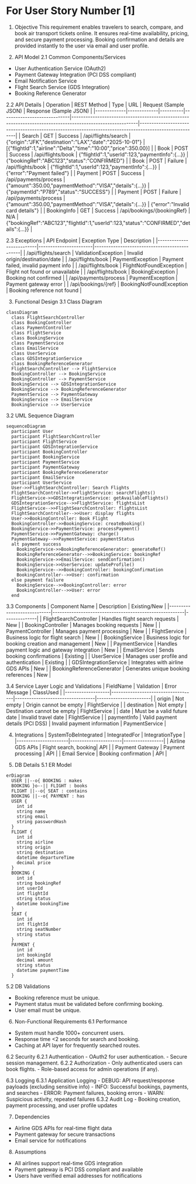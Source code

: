 # For User Story Number [1]

1. Objective
This requirement enables travelers to search, compare, and book air transport tickets online. It ensures real-time availability, pricing, and secure payment processing. Booking confirmation and details are provided instantly to the user via email and user profile.

2. API Model
  2.1 Common Components/Services
  - User Authentication Service (OAuth2)
  - Payment Gateway Integration (PCI DSS compliant)
  - Email Notification Service
  - Flight Search Service (GDS Integration)
  - Booking Reference Generator

  2.2 API Details
| Operation    | REST Method | Type     | URL                         | Request (Sample JSON)                                                                                     | Response (Sample JSON)                                                                                 |
|-------------|-------------|----------|-----------------------------|----------------------------------------------------------------------------------------------------------|-------------------------------------------------------------------------------------------------------|
| Search      | GET         | Success  | /api/flights/search         | {"origin":"JFK","destination":"LAX","date":"2025-10-01"}                                            | [{"flightId":1,"airline":"Delta","time":"10:00","price":350.00}]                             |
| Book        | POST        | Success  | /api/flights/book           | {"flightId":1,"userId":123,"paymentInfo":{...}}                                                        | {"bookingRef":"ABC123","status":"CONFIRMED"}                                                    |
| Book        | POST        | Failure  | /api/flights/book           | {"flightId":1,"userId":123,"paymentInfo":{...}}                                                        | {"error":"Payment failed"}                                                                         |
| Payment     | POST        | Success  | /api/payments/process       | {"amount":350.00,"paymentMethod":"VISA","details":{...}}                                              | {"paymentId":"P789","status":"SUCCESS"}                                                        |
| Payment     | POST        | Failure  | /api/payments/process       | {"amount":350.00,"paymentMethod":"VISA","details":{...}}                                              | {"error":"Invalid card details"}                                                                   |
| BookingInfo | GET         | Success  | /api/bookings/{bookingRef}  | N/A                                                                                                      | {"bookingRef":"ABC123","flightId":1,"userId":123,"status":"CONFIRMED","details":{...}}    |

  2.3 Exceptions
| API Endpoint              | Exception Type         | Description                                  |
|--------------------------|-----------------------|----------------------------------------------|
| /api/flights/search      | ValidationException   | Invalid origin/destination/date              |
| /api/flights/book        | PaymentException      | Payment failed, invalid payment info         |
| /api/flights/book        | FlightNotFoundException | Flight not found or unavailable           |
| /api/flights/book        | BookingException      | Booking not confirmed                        |
| /api/payments/process    | PaymentException      | Payment gateway error                        |
| /api/bookings/{ref}      | BookingNotFoundException | Booking reference not found               |

3. Functional Design
  3.1 Class Diagram
```mermaid
classDiagram
  class FlightSearchController
  class BookingController
  class PaymentController
  class FlightService
  class BookingService
  class PaymentService
  class EmailService
  class UserService
  class GDSIntegrationService
  class BookingReferenceGenerator
  FlightSearchController --> FlightService
  BookingController --> BookingService
  BookingController --> PaymentService
  BookingService --> GDSIntegrationService
  BookingService --> BookingReferenceGenerator
  PaymentService --> PaymentGateway
  BookingService --> EmailService
  BookingService --> UserService
```

  3.2 UML Sequence Diagram
```mermaid
sequenceDiagram
  participant User
  participant FlightSearchController
  participant FlightService
  participant GDSIntegrationService
  participant BookingController
  participant BookingService
  participant PaymentService
  participant PaymentGateway
  participant BookingReferenceGenerator
  participant EmailService
  participant UserService
  User->>FlightSearchController: Search Flights
  FlightSearchController->>FlightService: searchFlights()
  FlightService->>GDSIntegrationService: getAvailableFlights()
  GDSIntegrationService-->>FlightService: flightsList
  FlightService-->>FlightSearchController: flightsList
  FlightSearchController-->>User: display flights
  User->>BookingController: Book Flight
  BookingController->>BookingService: createBooking()
  BookingService->>PaymentService: processPayment()
  PaymentService->>PaymentGateway: charge()
  PaymentGateway-->>PaymentService: paymentStatus
  alt payment success
    BookingService->>BookingReferenceGenerator: generateRef()
    BookingReferenceGenerator-->>BookingService: bookingRef
    BookingService->>EmailService: sendConfirmation()
    BookingService->>UserService: updateProfile()
    BookingService-->>BookingController: bookingConfirmation
    BookingController-->>User: confirmation
  else payment failure
    BookingService-->>BookingController: error
    BookingController-->>User: error
  end
```

  3.3 Components
| Component Name              | Description                                            | Existing/New |
|----------------------------|--------------------------------------------------------|--------------|
| FlightSearchController      | Handles flight search requests                         | New          |
| BookingController          | Manages booking requests                               | New          |
| PaymentController          | Manages payment processing                             | New          |
| FlightService              | Business logic for flight search                       | New          |
| BookingService             | Business logic for booking creation and management     | New          |
| PaymentService             | Handles payment logic and gateway integration          | New          |
| EmailService               | Sends booking confirmations                           | Existing     |
| UserService                | Manages user profile and authentication                | Existing     |
| GDSIntegrationService      | Integrates with airline GDS APIs                       | New          |
| BookingReferenceGenerator  | Generates unique booking references                    | New          |

  3.4 Service Layer Logic and Validations
| FieldName         | Validation                         | Error Message                    | ClassUsed             |
|-------------------|------------------------------------|----------------------------------|-----------------------|
| origin            | Not empty                          | Origin cannot be empty           | FlightService         |
| destination       | Not empty                          | Destination cannot be empty      | FlightService         |
| date              | Must be a valid future date         | Invalid travel date              | FlightService         |
| paymentInfo       | Valid payment details (PCI DSS)     | Invalid payment information      | PaymentService        |

4. Integrations
| SystemToBeIntegrated | IntegratedFor         | IntegrationType |
|----------------------|----------------------|-----------------|
| Airline GDS APIs     | Flight search, booking| API             |
| Payment Gateway      | Payment processing    | API             |
| Email Service        | Booking confirmation  | API             |

5. DB Details
  5.1 ER Model
```mermaid
erDiagram
  USER ||--o{ BOOKING : makes
  BOOKING }o--|| FLIGHT : books
  FLIGHT ||--o{ SEAT : contains
  BOOKING ||--o{ PAYMENT : has
  USER {
    int id
    string name
    string email
    string passwordHash
  }
  FLIGHT {
    int id
    string airline
    string origin
    string destination
    datetime departureTime
    decimal price
  }
  BOOKING {
    int id
    string bookingRef
    int userId
    int flightId
    string status
    datetime bookingTime
  }
  SEAT {
    int id
    int flightId
    string seatNumber
    string status
  }
  PAYMENT {
    int id
    int bookingId
    decimal amount
    string status
    datetime paymentTime
  }
```

  5.2 DB Validations
- Booking reference must be unique.
- Payment status must be validated before confirming booking.
- User email must be unique.

6. Non-Functional Requirements
  6.1 Performance
  - System must handle 1000+ concurrent users.
  - Response time <2 seconds for search and booking.
  - Caching at API layer for frequently searched routes.

  6.2 Security
    6.2.1 Authentication
    - OAuth2 for user authentication.
    - Secure session management.
    6.2.2 Authorization
    - Only authenticated users can book flights.
    - Role-based access for admin operations (if any).

  6.3 Logging
    6.3.1 Application Logging
    - DEBUG: API request/response payloads (excluding sensitive info)
    - INFO: Successful bookings, payments, and searches
    - ERROR: Payment failures, booking errors
    - WARN: Suspicious activity, repeated failures
    6.3.2 Audit Log
    - Booking creation, payment processing, and user profile updates

7. Dependencies
- Airline GDS APIs for real-time flight data
- Payment gateway for secure transactions
- Email service for notifications

8. Assumptions
- All airlines support real-time GDS integration
- Payment gateway is PCI DSS compliant and available
- Users have verified email addresses for notifications
